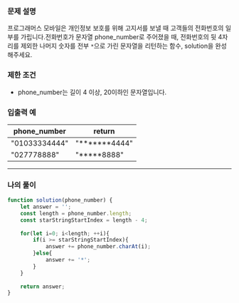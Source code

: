 ### **문제 설명**

프로그래머스 모바일은 개인정보 보호를 위해 고지서를 보낼 때 고객들의 전화번호의 일부를 가립니다.전화번호가 문자열 phone_number로 주어졌을 때, 전화번호의 뒷 4자리를 제외한 나머지 숫자를 전부 `*`으로 가린 문자열을 리턴하는 함수, solution을 완성해주세요.

### 제한 조건

- phone_number는 길이 4 이상, 20이하인 문자열입니다.

### 입출력 예

| phone_number | return |
| --- | --- |
| "01033334444" | "*******4444" |
| "027778888" | "*****8888" |

---

### 나의 풀이

```javascript
function solution(phone_number) {
    let answer = '';
    const length = phone_number.length;
    const starStringStartIndex = length - 4;
    
    for(let i=0; i<length; ++i){
        if(i >= starStringStartIndex){
            answer += phone_number.charAt(i);
        }else{
            answer += '*';
        }
    }
    
    return answer;
}
```